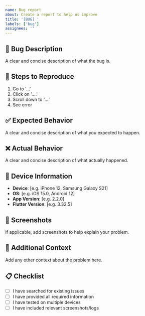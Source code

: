 ```yaml
---
name: Bug report
about: Create a report to help us improve
title: '[BUG] '
labels: ['bug']
assignees: ''
---
```


## 🐛 Bug Description
A clear and concise description of what the bug is.

## 🔄 Steps to Reproduce
1. Go to '...'
2. Click on '....'
3. Scroll down to '....'
4. See error

## ✅ Expected Behavior
A clear and concise description of what you expected to happen.

## ❌ Actual Behavior
A clear and concise description of what actually happened.

## 📱 Device Information
- **Device**: [e.g. iPhone 12, Samsung Galaxy S21]
- **OS**: [e.g. iOS 15.0, Android 12]
- **App Version**: [e.g. 2.2.0]
- **Flutter Version**: [e.g. 3.32.5]

## 📸 Screenshots
If applicable, add screenshots to help explain your problem.

## 🔧 Additional Context
Add any other context about the problem here.

## 📋 Checklist
- [ ] I have searched for existing issues
- [ ] I have provided all required information
- [ ] I have tested on multiple devices
- [ ] I have included relevant screenshots/logs 
